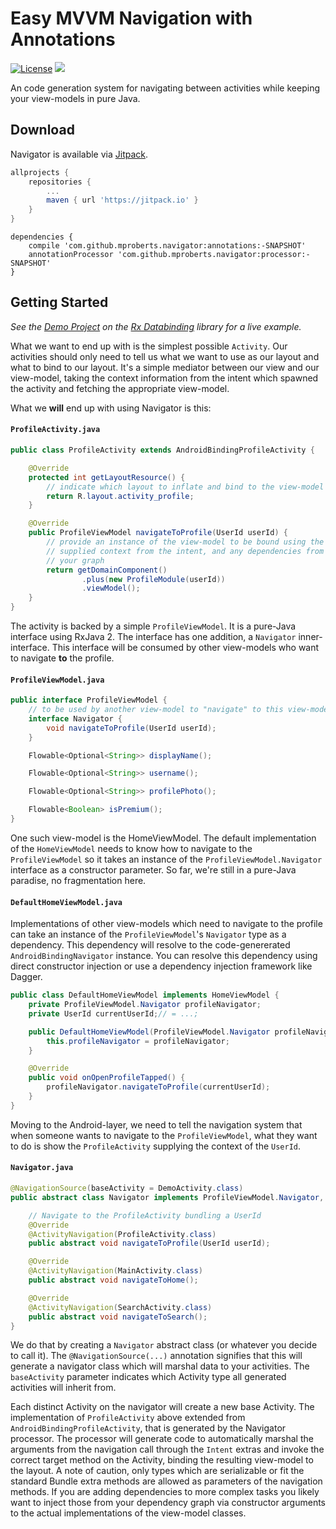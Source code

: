 # Easy MVVM Navigation with Annotations 

[![License](https://img.shields.io/badge/License-Apache%202.0-blue.svg)](https://opensource.org/licenses/Apache-2.0)
[![](https://jitpack.io/v/mproberts/navigator.svg)](https://jitpack.io/#mproberts/navigator)

An code generation system for navigating between activities while keeping your view-models in pure Java.

## Download

Navigator is available via [Jitpack](https://jitpack.io/#mproberts/navigator).

```groovy
allprojects {
    repositories {
        ...
        maven { url 'https://jitpack.io' }
    }
}
```

```
dependencies {
    compile 'com.github.mproberts.navigator:annotations:-SNAPSHOT'
    annotationProcessor 'com.github.mproberts.navigator:processor:-SNAPSHOT'
}
```

## Getting Started

*See the [Demo Project](https://github.com/mproberts/rxdatabinding/tree/master/demo) on the [Rx Databinding](https://github.com/mproberts/rxdatabinding) library for a live example.*

What we want to end up with is the simplest possible `Activity`. Our activities should only need to tell us what we want to use as our layout and what to bind to our layout. It's a simple mediator between our view and our view-model, taking the context information from the intent which spawned the activity and fetching the appropriate view-model.

What we **will** end up with using Navigator is this:

#### <code>ProfileActivity.java</code>

```java
public class ProfileActivity extends AndroidBindingProfileActivity {

    @Override
    protected int getLayoutResource() {
        // indicate which layout to inflate and bind to the view-model
        return R.layout.activity_profile;
    }

    @Override
    public ProfileViewModel navigateToProfile(UserId userId) {
        // provide an instance of the view-model to be bound using the
        // supplied context from the intent, and any dependencies from
        // your graph
        return getDomainComponent()
                .plus(new ProfileModule(userId))
                .viewModel();
    }
}
```

The activity is backed by a simple `ProfileViewModel`. It is a pure-Java interface using RxJava 2. The interface has one addition, a `Navigator` inner-interface. This interface will be consumed by other view-models who want to navigate **to** the profile.

#### <code>ProfileViewModel.java</code>
```java
public interface ProfileViewModel {
    // to be used by another view-model to "navigate" to this view-model
    interface Navigator {
        void navigateToProfile(UserId userId);
    }

    Flowable<Optional<String>> displayName();

    Flowable<Optional<String>> username();

    Flowable<Optional<String>> profilePhoto();

    Flowable<Boolean> isPremium();
}
```

One such view-model is the HomeViewModel. The default implementation of the `HomeViewModel` needs to know how to navigate to the `ProfileViewModel` so it takes an instance of the `ProfileViewModel.Navigator` interface as a constructor parameter. So far, we're still in a pure-Java paradise, no fragmentation here.

#### <code>DefaultHomeViewModel.java</code>

Implementations of other view-models which need to navigate to the profile can take an instance of the `ProfileViewModel`'s `Navigator` type as a dependency. This dependency will resolve to the code-genererated `AndroidBindingNavigator` instance. You can resolve this dependency using direct constructor injection or use a dependency injection framework like Dagger.

```java
public class DefaultHomeViewModel implements HomeViewModel {
    private ProfileViewModel.Navigator profileNavigator;
    private UserId currentUserId;// = ...;

    public DefaultHomeViewModel(ProfileViewModel.Navigator profileNavigator) {
        this.profileNavigator = profileNavigator;
    }

    @Override
    public void onOpenProfileTapped() {
        profileNavigator.navigateToProfile(currentUserId);
    }
}
```

Moving to the Android-layer, we need to tell the navigation system that when someone wants to navigate to the `ProfileViewModel`, what they want to do is show the `ProfileActivity` supplying the context of the `UserId`.

#### <code>Navigator.java</code>
```java
@NavigationSource(baseActivity = DemoActivity.class)
public abstract class Navigator implements ProfileViewModel.Navigator, SearchViewModel.Navigator, HomeViewModel.Navigator {

    // Navigate to the ProfileActivity bundling a UserId
    @Override
    @ActivityNavigation(ProfileActivity.class)
    public abstract void navigateToProfile(UserId userId);

    @Override
    @ActivityNavigation(MainActivity.class)
    public abstract void navigateToHome();

    @Override
    @ActivityNavigation(SearchActivity.class)
    public abstract void navigateToSearch();
}
```

We do that by creating a `Navigator` abstract class (or whatever you decide to call it). The `@NavigationSource(...)` annotation signifies that this will generate a navigator class which will marshal data to your activities. The `baseActivity` parameter indicates which Activity type all generated activities will inherit from.

Each distinct Activity on the navigator will create a new base Activity. The implementation of `ProfileActivity` above extended from `AndroidBindingProfileActivity`, that is generated by the Navigator processor. The processor will generate code to automatically marshal the arguments from the navigation call through the `Intent` extras and invoke the correct target method on the Activity, binding the resulting view-model to the layout. A note of caution, only types which are serializable or fit the standard Bundle extra methods are allowed as parameters of the navigation methods. If you are adding dependencies to more complex tasks you likely want to inject those from your dependency graph via constructor arguments to the actual implementations of the view-model classes.

